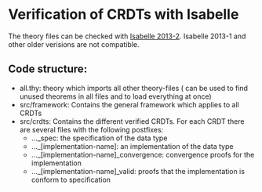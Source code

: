 # Verification of CRDTs with Isabelle

The theory files can be checked with [Isabelle 2013-2](http://isabelle.in.tum.de/).
Isabelle 2013-1 and other older verisions are not compatible.

## Code structure:

* all.thy: theory which imports all other theory-files (
	can be used to find unused theorems in all files and to load everything at once)
* src/framework: Contains the general framework which applies to all CRDTs
* src/crdts: Contains the different verified CRDTs. For each CRDT there are several files with the following postfixes:
	* ..._spec: the specification of the data type
	* ..._[implementation-name]: an implementation of the data type
	* ..._[implementation-name]\_convergence: convergence proofs for the implementation
	* ..._[implementation-name]\_valid: proofs that the implementation is conform to specification
